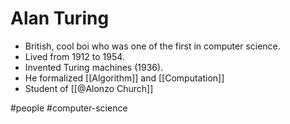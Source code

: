 # Alan Turing
- British, cool boi who was one of the first in computer science.
- Lived from 1912 to 1954.
- Invented Turing machines (1936).
- He formalized [[Algorithm]] and [[Computation]]
- Student of [[@Alonzo Church]]

#people #computer-science 